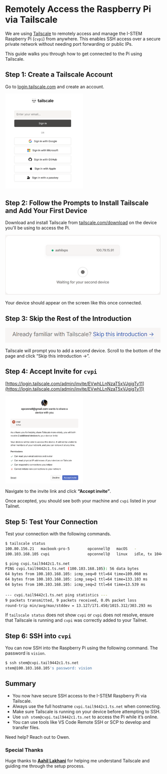 # Remotely Access the Raspberry Pi via Tailscale

We are using [Tailscale](https://tailscale.com) to remotely access and manage the I-STEM Raspberry Pi (`cvpi`) from anywhere. This enables SSH access over a secure private network without needing port forwarding or public IPs.

This guide walks you through how to get connected to the Pi using Tailscale.


## Step 1: Create a Tailscale Account

Go to [login.tailscale.com](https://login.tailscale.com) and create an account.

<img src="screenshot1.png" alt="screenshot1" width="250"/>


## Step 2: Follow the Prompts to Install Tailscale and Add Your First Device

Download and install Tailscale from [tailscale.com/download](https://tailscale.com/download) on the device you'll be using to access the Pi.

<img src="screenshot2.png" alt="screenshot1" width="500"/>

Your device should appear on the screen like this once connected.


## Step 3: Skip the Rest of the Introduction

<img src="screenshot3.png" alt="screenshot1" width="500"/>

Tailscale will prompt you to add a second device. Scroll to the bottom of the page and click “Skip this introduction →”.


## Step 4: Accept Invite for `cvpi`

[https://login.tailscale.com/admin/invite/EVwhLLnNzaT5xVJgjgTy11](https://login.tailscale.com/admin/invite/EVwhLLnNzaT5xVJgjgTy11)

<img src="screenshot4.png" alt="screenshot4" width="250"/>

Navigate to the invite link and click **“Accept invite”**.

Once accepted, you should see both your machine and `cvpi` listed in your Tailnet.


## Step 5: Test Your Connection

Test your connection with the following commands.

```bash
$ tailscale status
100.80.156.21   macbook-pro-5        opconnell@   macOS   -
100.103.168.105 cvpi                 opconnell@   linux   idle, tx 1044384 rx 2709056
```

```bash
$ ping cvpi.tail9442c1.ts.net
PING cvpi.tail9442c1.ts.net (100.103.168.105): 56 data bytes
64 bytes from 100.103.168.105: icmp_seq=0 ttl=64 time=109.060 ms
64 bytes from 100.103.168.105: icmp_seq=1 ttl=64 time=133.103 ms
64 bytes from 100.103.168.105: icmp_seq=2 ttl=64 time=13.539 ms

--- cvpi.tail9442c1.ts.net ping statistics ---
9 packets transmitted, 9 packets received, 0.0% packet loss
round-trip min/avg/max/stddev = 13.127/171.450/1015.312/303.293 ms
```

If `tailscale status` does not show `cvpi` or `cvpi` does not resolve, ensure that Tailscale is running and `cvpi` was correctly added to your Tailnet.


## Step 6: SSH into `cvpi`

You can now SSH into the Raspberry Pi using the following command. The password is `vision`.

```bash
$ ssh stem@cvpi.tail9442c1.ts.net
stem@100.103.168.105's password: vision
```


## Summary

- You now have secure SSH access to the I-STEM Raspberry Pi via Tailscale.
- Always use the full hostname `cvpi.tail9442c1.ts.net` when connecting.
- Make sure Tailscale is running on your device before attempting to SSH.
- Use `ssh stem@cvpi.tail9442c1.ts.net` to access the Pi while it’s online.
- You can use tools like VS Code Remote SSH or SCP to develop and transfer files.

Need help? Reach out to Owen.

### Special Thanks

Huge thanks to [**Aahil Lakhani**](https://github.com/Aahil52) for helping me understand Tailscale and guiding me through the setup process.
